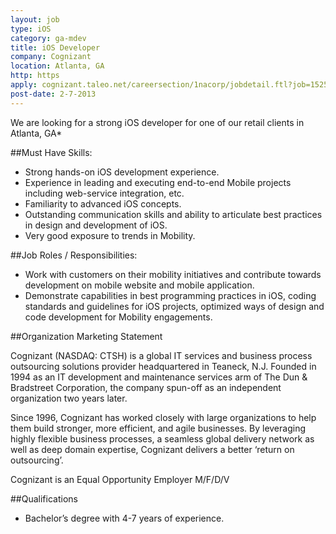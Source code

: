 ```yaml
---
layout: job
type: iOS
category: ga-mdev
title: iOS Developer
company: Cognizant
location: Atlanta, GA
http: https
apply: cognizant.taleo.net/careersection/1nacorp/jobdetail.ftl?job=152502&src=WorkCreative.net
post-date: 2-7-2013
---
```


We are looking for a strong iOS developer for one of our retail clients in Atlanta, GA*
 
##Must Have Skills:
* Strong hands-on iOS development experience.
* Experience in leading and executing end-to-end Mobile projects including web-service integration, etc.
* Familiarity to advanced iOS concepts.
* Outstanding communication skills and ability to articulate best practices in design and development of iOS.
* Very good exposure to trends in Mobility.
 
##Job Roles / Responsibilities:     
* Work with customers on their mobility initiatives and contribute towards development on mobile website and mobile application.
* Demonstrate capabilities in best programming practices in iOS, coding standards and guidelines for iOS projects, optimized ways of design and code development for Mobility engagements.
 
##Organization Marketing Statement

Cognizant (NASDAQ: CTSH) is a global IT services and business process outsourcing solutions provider headquartered in Teaneck, N.J. Founded in 1994 as an IT development and maintenance services arm of The Dun & Bradstreet Corporation, the company spun-off as an independent organization two years later. 

Since 1996, Cognizant has worked closely with large organizations to help them build stronger, more efficient, and agile businesses. By leveraging highly flexible business processes, a seamless global delivery network as well as deep domain expertise, Cognizant delivers a better ‘return on outsourcing’.

Cognizant is an Equal Opportunity Employer M/F/D/V
 
##Qualifications
* Bachelor’s degree with 4-7 years of experience.